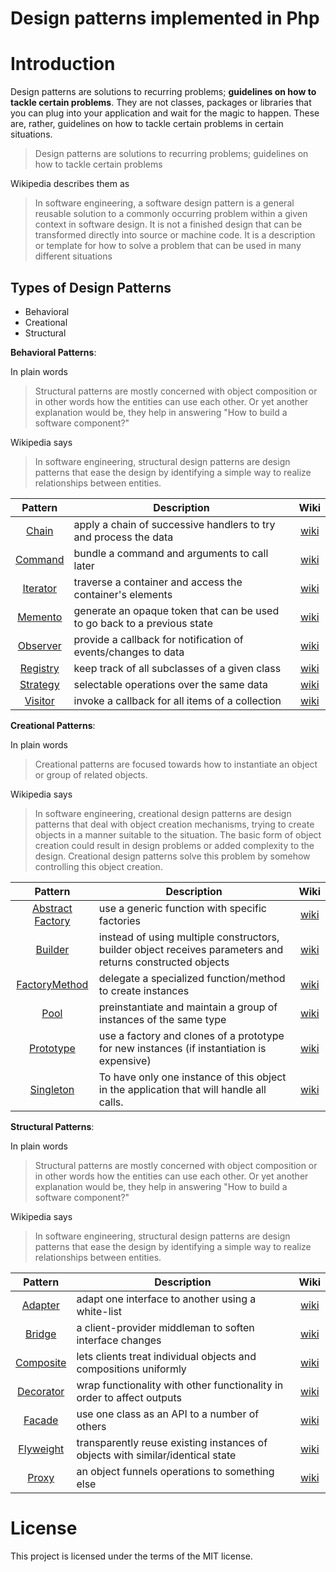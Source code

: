 # Design patterns implemented in Php
Introduction
=================

Design patterns are solutions to recurring problems; **guidelines on how to tackle certain problems**. They are not classes, packages or libraries that you can plug into your application and wait for the magic to happen. These are, rather, guidelines on how to tackle certain problems in certain situations.

> Design patterns are solutions to recurring problems; guidelines on how to tackle certain problems

Wikipedia describes them as

> In software engineering, a software design pattern is a general reusable solution to a commonly occurring problem within a given context in software design. It is not a finished design that can be transformed directly into source or machine code. It is a description or template for how to solve a problem that can be used in many different situations

Types of Design Patterns
-----------------

* Behavioral
* Creational
* Structural

__Behavioral Patterns__:

In plain words
> Structural patterns are mostly concerned with object composition or in other words how the entities can use each other. Or yet another explanation would be, they help in answering "How to build a software component?"

Wikipedia says
> In software engineering, structural design patterns are design patterns that ease the design by identifying a simple way to realize relationships between entities.

| Pattern | Description | Wiki |
|:-------:| ----------- | :---: |
| [Chain](Behavioral/ChainOfResponsibilities.php) | apply a chain of successive handlers to try and process the data |[wiki](http://en.wikipedia.org/wiki/Chain_of_responsibility_pattern) |
| [Command](Behavioral/Command.php) | bundle a command and arguments to call later |[wiki](http://en.wikipedia.org/wiki/Command_pattern) |
| [Iterator](Behavioral/Iterator.php) | traverse a container and access the container's elements |[wiki](http://en.wikipedia.org/wiki/Iterator_pattern) |
| [Memento](Behavioral/Memento.php) | generate an opaque token that can be used to go back to a previous state |[wiki](http://en.wikipedia.org/wiki/Memento_pattern) |
| [Observer](Behavioral/Observer.php) | provide a callback for notification of events/changes to data |[wiki](http://en.wikipedia.org/wiki/Observer_pattern) |
| [Registry](Behavioral/Registry.php) | keep track of all subclasses of a given class |[wiki](http://en.wikipedia.org/wiki/Service_locator_pattern) |
| [Strategy](Behavioral/Strategy.php) | selectable operations over the same data |[wiki](http://en.wikipedia.org/wiki/Strategy_pattern) |
| [Visitor](Behavioral/Visitor.php) | invoke a callback for all items of a collection |[wiki](http://en.wikipedia.org/wiki/Visitor_pattern) |

__Creational Patterns__:

In plain words
> Creational patterns are focused towards how to instantiate an object or group of related objects.

Wikipedia says
> In software engineering, creational design patterns are design patterns that deal with object creation mechanisms, trying to create objects in a manner suitable to the situation. The basic form of object creation could result in design problems or added complexity to the design. Creational design patterns solve this problem by somehow controlling this object creation.


| Pattern | Description | Wiki |
|:-------:| ----------- | :---: |
| [Abstract Factory](Creational/AbstractFactory.php) | use a generic function with specific factories | [wiki](http://en.wikipedia.org/wiki/Abstract_factory_pattern) |
| [Builder](Creational/Builder.php) | instead of using multiple constructors, builder object receives parameters and returns constructed objects |[wiki](http://en.wikipedia.org/wiki/Builder_pattern) |
| [FactoryMethod](Creational/FactoryMethod.php) | delegate a specialized function/method to create instances |[wiki](http://en.wikipedia.org/wiki/Factory_method_pattern) |
| [Pool](Creational/Pool.php) | preinstantiate and maintain a group of instances of the same type |[wiki](http://en.wikipedia.org/wiki/Object_pool_pattern) |
| [Prototype](Creational/Prototype.php) | use a factory and clones of a prototype for new instances (if instantiation is expensive) |[wiki](http://en.wikipedia.org/wiki/Prototype_pattern) |
| [Singleton](Creational/Singleton.php) | To have only one instance of this object in the application that will handle all calls. | [wiki](http://en.wikipedia.org/wiki/Singleton_pattern) |

__Structural Patterns__:

In plain words
> Structural patterns are mostly concerned with object composition or in other words how the entities can use each other. Or yet another explanation would be, they help in answering "How to build a software component?"

Wikipedia says
> In software engineering, structural design patterns are design patterns that ease the design by identifying a simple way to realize relationships between entities.

| Pattern | Description | Wiki |
|:-------:| ----------- | :---: |
| [Adapter](Structural/Adapter.php) | adapt one interface to another using a white-list |[wiki](http://en.wikipedia.org/wiki/Adapter_pattern) |
| [Bridge](Structural/Bridge.php) | a client-provider middleman to soften interface changes |[wiki](http://en.wikipedia.org/wiki/Bridge_pattern) |
| [Composite](Structural/Composite.php) | lets clients treat individual objects and compositions uniformly |[wiki](http://en.wikipedia.org/wiki/Composite_pattern) |
| [Decorator](Structural/Decorator.php) | wrap functionality with other functionality in order to affect outputs |[wiki](http://en.wikipedia.org/wiki/Decorator_pattern) |
| [Facade](Structural/Facade.php) | use one class as an API to a number of others |[wiki](http://en.wikipedia.org/wiki/Facade_pattern) |
| [Flyweight](Structural/Flyweight.php) | transparently reuse existing instances of objects with similar/identical state |[wiki](https://en.wikipedia.org/wiki/Flyweight_pattern) |
| [Proxy](structural/Proxy.php) | an object funnels operations to something else |[wiki](http://en.wikipedia.org/wiki/Proxy_pattern) |

# License

This project is licensed under the terms of the MIT license.


